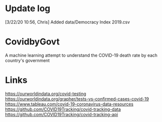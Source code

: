 # Update log
[3/22/20 10:56, Chris] Added data/Democracy Index 2019.csv

# CovidbyGovt
A machine learning attempt to understand the COVID-19 death rate by each country's government


# Links
https://ourworldindata.org/covid-testing
https://ourworldindata.org/grapher/tests-vs-confirmed-cases-covid-19
https://www.tableau.com/covid-19-coronavirus-data-resources
https://github.com/COVID19Tracking/covid-tracking-data
https://github.com/COVID19Tracking/covid-tracking-api

